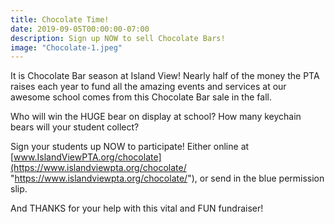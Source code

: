 ```yaml
---
title: Chocolate Time!
date: 2019-09-05T00:00:00-07:00
description: Sign up NOW to sell Chocolate Bars!
image: "Chocolate-1.jpeg"
---
```

It is Chocolate Bar season at Island View!  Nearly half of the money the PTA raises each year to fund all the amazing events and services at our awesome school comes from this Chocolate Bar sale in the fall.

Who will win the HUGE bear on display at school?  How many keychain bears will your student collect?

Sign your students up NOW to participate!  Either online at [www.IslandViewPTA.org/chocolate](https://www.islandviewpta.org/chocolate/ "https://www.islandviewpta.org/chocolate/"), or send in the blue permission slip.

And THANKS for your help with this vital and FUN fundraiser!